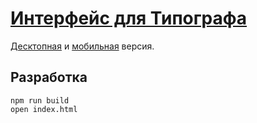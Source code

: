 [Интерфейс для Типографа](https://typograf.github.io)
=======

[Десктопная](https://typograf.github.io) и [мобильная](https://typograf.github.io/mobile.html) версия.


## Разработка
```
npm run build
open index.html
```
